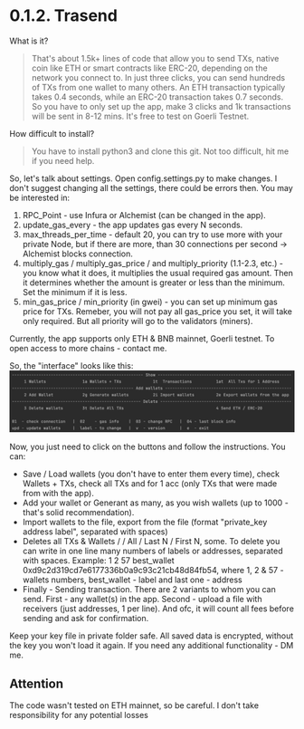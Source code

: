 # 0.1.2. Trasend
What is it?
> That's about 1.5k+ lines of code that allow you to send TXs, native coin like ETH or smart contracts like ERC-20, depending on the network you connect to. In just three clicks, you can send hundreds of TXs from one wallet to many others. An ETH transaction typically takes 0.4 seconds, while an ERC-20 transaction takes 0.7 seconds. So you have to only set up the app, make 3 clicks and 1k transactions will be sent in 8-12 mins. It's free to test on Goerli Testnet.

How difficult to install?

> You have to install python3 and clone this git. Not too difficult, hit me if you need help.

So, let's talk about settings. Open config.settings.py to make changes. I don't suggest changing all the settings, there could be errors then. You may be interested in:
1. RPC_Point - use Infura or Alchemist (can be changed in the app).
2. update_gas_every - the app updates gas every N seconds.
3. max_threads_per_time - default 20, you can try to use more with your private Node, but if there are more, than 30 connections per second -> Alchemist blocks connection.
4. multiply_gas / multiply_gas_price / and multiply_priority (1.1-2.3, etc.) - you know what it does, it multiplies the usual required gas amount. Then it determines whether the amount is greater or less than the minimum. Set the minimum if it is less.
5. min_gas_price / min_priority (in gwei) - you can set up minimum gas price for TXs. Remeber, you will not pay all gas_price you set, it will take only required. But all priority will go to the validators (miners).

Currently, the app supports only ETH & BNB mainnet, Goerli testnet. To open access to more chains - contact me.

So, the "interface" looks like this:
![Interface](/img/menu.png "Interface")

Now, you just need to click on the buttons and follow the instructions. You can:
- Save / Load wallets (you don't have to enter them every time), check Wallets + TXs, check all TXs and for 1 acc (only TXs that were made from with the app).
- Add your wallet or Generant as many, as you wish wallets (up to 1000 - that's solid recommendation).
- Import wallets to the file, export from the file (format "private_key address label", separated with spaces)
- Deletes all TXs & Wallets / / All / Last N / First N, some. To delete you can write in one line many numbers of labels or addresses, separated with spaces.
Example: 1 2 57 best_wallet 0xd9c2d319cd7e6177336b0a9c93c21cb48d84fb54, where 1, 2 & 57 - wallets numbers, best_wallet - label and last one - address
- Finally - Sending transaction. There are 2 variants to whom you can send. First - any wallet(s) in the app. Second - upload a file with receivers (just addresses, 1 per line). And ofc, it will count all fees before sending and ask for confirmation.

Keep your key file in private folder safe. All saved data is encrypted, without the key you won't load it again.
If you need any additional functionality - DM me.

## Attention
The code wasn't tested on ETH mainnet, so be careful.
I don't take responsibility for any potential losses